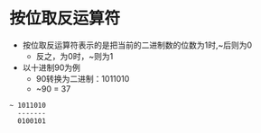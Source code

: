 # 按位取反运算符

* 按位取反运算符表示的是把当前的二进制数的位数为1时,~后则为0
  * 反之，为0时，~则为1
* 以十进制90为例
  * 90转换为二进制：1011010
  * ~90 = 37 

```
~ 1011010
  -------
  0100101
```
